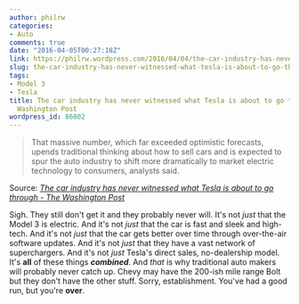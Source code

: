 ```yaml
---
author: philrw
categories:
- Auto
comments: true
date: "2016-04-05T00:27:18Z"
link: https://philrw.wordpress.com/2016/04/04/the-car-industry-has-never-witnessed-what-tesla-is-about-to-go-through-the-washington-post/
slug: the-car-industry-has-never-witnessed-what-tesla-is-about-to-go-through-the-washington-post
tags:
- Model 3
- Tesla
title: The car industry has never witnessed what Tesla is about to go through - The
  Washington Post
wordpress_id: 86002
---
```


> That massive number, which far exceeded optimistic forecasts, upends traditional thinking about how to sell cars and is expected to spur the auto industry to shift more dramatically to market electric technology to consumers, analysts said.

Source: _[The car industry has never witnessed what Tesla is about to go through - The Washington Post](https://www.washingtonpost.com/news/innovations/wp/2016/04/04/the-car-industry-has-never-witnessed-what-tesla-is-about-to-go-through/)_

Sigh. They still don't get it and they probably never will. It's not *just* that the Model 3 is electric. And it's not *just* that the car is fast and sleek and high-tech. And it's not *just* that the car gets better over time through over-the-air software updates. And it's not *just* that they have a vast network of superchargers. And it's not *just* Tesla's direct sales, no-dealership model. It's **all** of these things ***combined***. And *that* is why traditional auto makers will probably never catch up. Chevy may have the 200-ish mile range Bolt but they don't have the other stuff. Sorry, establishment. You've had a good run, but you're **over**.
